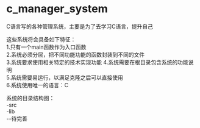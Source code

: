 # c_manager_system  
C语言写的各种管理系统，主要是为了去学习C语言，提升自己  
  
  
这些系统将会具备如下特征：  
1.只有一个main函数作为入口函数  
2.系统必须分层，把不同功能功能的函数封装到不同的文件  
3.系统要求使用相关特定的技术实现功能
4.系统需要在根目录包含系统的功能说明  
5.系统需要易运行，以满足克隆之后可以直接使用  
6.系统使用唯一的语言：C  
  
  
  
系统的目录结构图：  
-src  
-lib  
--待完善  
  

